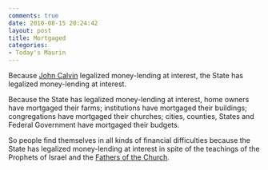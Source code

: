 ```yaml
---
comments: true
date: 2010-08-15 20:24:42
layout: post
title: Mortgaged
categories:
- Today's Maurin
---
```


Because [John Calvin](http://en.wikipedia.org/wiki/John_Calvin)
legalized money-lending at interest,
the State has legalized
money-lending at interest.

Because the State has legalized
money-lending at interest,
home owners
have mortgaged their farms;
institutions
have mortgaged their buildings;
congregations
have mortgaged their churches;
cities, counties, States
and Federal Government
have mortgaged their budgets.

So people find themselves
in all kinds of financial difficulties
because the State
has legalized money-lending at interest
in spite of the teachings
of the Prophets of Israel
and the [Fathers of the Church](http://en.wikipedia.org/wiki/Church_Fathers).
